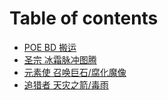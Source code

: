# Table of contents

* [POE BD 搬运](README.md)
* [圣宗 冰霜脉冲图腾](FREEZING-PULSE-TOTEM.md)
* [元素使 召唤巨石/腐化魔像](CARRIONorSTONE-GOLEM.md)
* [追猎者 天灾之箭/毒雨](POISON-SCOURGE_TOXIC-RAIN/POISON-SCOURGE_TOXIC-RAIN.md)

